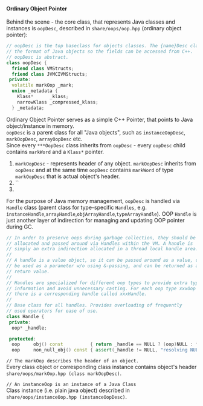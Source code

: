 #### Ordinary Object Pointer

Behind the scene - the core class, that represents Java classes and instances is `oopDesc`, described in `share/oops/oop.hpp` (ordinary object pointer):
```C++
// oopDesc is the top baseclass for objects classes. The {name}Desc classes describe
// the format of Java objects so the fields can be accessed from C++.
// oopDesc is abstract.
class oopDesc {
  friend class VMStructs;
  friend class JVMCIVMStructs;
 private:
  volatile markOop _mark;
  union _metadata {
    Klass*      _klass;
    narrowKlass _compressed_klass;
  } _metadata;
```
Ordinary Object Pointer serves as a simple C++ Pointer, that points to Java object/instance in memory.   
`oopDesc` is a parent class for all "Java objects", such as `instanceOopDesc`, `markOopDesc`, `arrayOopDesc` etc.      
Since every `***OopDesc` class inherits from `oopDesc` - every `oopDesc` child contains `markWord` and a `Klass*` pointer. 

1. `markOopDesc` - represents header of any object. `markOopDesc` inherits from `oopDesc` and at the same time `oopDesc` contains `markWord` of type `markOopDesc` that is actual object's header.
2. `` 
3. 


For the purpose of Java memory management, `oopDesc` is handled via `Handle` class (parent class for type-specific `Handles`, e.g. `instanceHandle`,`arrayHandle`,`objArrayHandle`,`typeArrayHandle`).
OOP `Handle` is just another layer of indirection for managing and updating OOP pointer during GC.
```C++
// In order to preserve oops during garbage collection, they should be
// allocated and passed around via Handles within the VM. A handle is
// simply an extra indirection allocated in a thread local handle area.
//
// A handle is a value object, so it can be passed around as a value, can
// be used as a parameter w/o using &-passing, and can be returned as a
// return value.
//
// Handles are specialized for different oop types to provide extra type
// information and avoid unnecessary casting. For each oop type xxxOop
// there is a corresponding handle called xxxHandle.
//
// Base class for all handles. Provides overloading of frequently
// used operators for ease of use.
class Handle {
 private:
  oop* _handle;

 protected:
  oop     obj() const          { return _handle == NULL ? (oop)NULL : *_handle; }
  oop     non_null_obj() const { assert(_handle != NULL, "resolving NULL handle"); return *_handle; }
```




`// The markOop describes the header of an object.`   
Every class object or corresponding class instance contains object's header `share/oops/markOop.hpp (class markOopDesc)`.   

 
`// An instanceOop is an instance of a Java Class`   
Class instance (i.e. plain java object) described in `share/oops/instanceOop.hpp (instanceOopDesc)`.   
  
